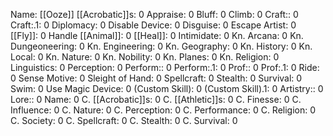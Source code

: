 Name: [[Ooze]]
[[Acrobatic]]s: 0
Appraise: 0
Bluff: 0
Climb: 0
Craft:: 0
Craft:.1: 0
Diplomacy: 0
Disable Device: 0
Disguise: 0
Escape Artist: 0
[[Fly]]: 0
Handle [[Animal]]: 0
[[Heal]]: 0
Intimidate: 0
Kn. Arcana: 0
Kn. Dungeoneering: 0
Kn. Engineering: 0
Kn. Geography: 0
Kn. History: 0
Kn. Local: 0
Kn. Nature: 0
Kn. Nobility: 0
Kn. Planes: 0
Kn. Religion: 0
Linguistics: 0
Perception: 0
Perform:: 0
Perform:.1: 0
Prof:: 0
Prof:.1: 0
Ride: 0
Sense Motive: 0
Sleight of Hand: 0
Spellcraft: 0
Stealth: 0
Survival: 0
Swim: 0
Use Magic Device: 0
(Custom Skill): 0
(Custom Skill).1: 0
Artistry:: 0
Lore:: 0
Name: 0
C. [[Acrobatic]]s: 0
C. [[Athletic]]s: 0
C. Finesse: 0
C. Influence: 0
C. Nature: 0
C. Perception: 0
C. Performance: 0
C. Religion: 0
C. Society: 0
C. Spellcraft: 0
C. Stealth: 0
C. Survival: 0
